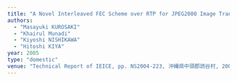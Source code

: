 ```yaml
---
title: "A Novel Interleaved FEC Scheme over RTP for JPEG2000 Image Transmission"
authors:
  - "Masayuki KUROSAKI"
  - "Khairul Munadi"
  - "Kiyoshi NISHIKAWA"
  - "Hitoshi KIYA"
year: 2005
type: "domestic"
venue: "Technical Report of IEICE, pp. NS2004-223, 沖縄県中頭郡読谷村, 2005-03-03."
---
```

